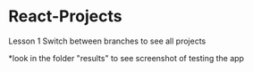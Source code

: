 # React-Projects
Lesson 1
Switch between branches to see all projects

*look in the folder "results" to see screenshot of testing the app
